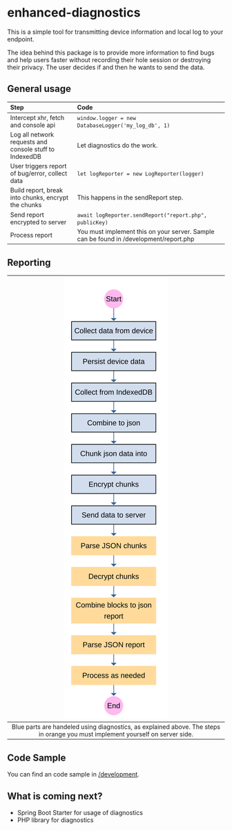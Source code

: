 enhanced-diagnostics
===
This is a simple tool for transmitting device information and local log to your endpoint. 

The idea behind this package is to provide more information to find bugs and help users faster without 
recording their hole session or destroying their privacy. The user decides if and then he wants to send the data.

## General usage

| Step                                                   | Code                                                                                   |
| :------------------------------------------------------| :------------------------------------------------------------------------------------- |
| Intercept xhr, fetch and console api                   | ``window.logger = new DatabaseLogger('my_log_db', 1)``                                 |
| Log all network requests and console stuff to IndexedDB| Let diagnostics do the work.                                                          |
| User triggers report of bug/error, collect data        | ``let logReporter = new LogReporter(logger)``                                          |
| Build report, break into chunks, encrypt the chunks    | This happens in the sendReport step.                                                   |
| Send report encrypted to server                        | ``await logReporter.sendReport("report.php", publicKey)``                              |
| Process report                                         | You must implement this on your server. Sample can be found in /development/report.php |


## Reporting

| ![Process](./graphics/process.svg) 
|:--:| 
| Blue parts are handeled using diagnostics, as explained above. The steps in orange you must implement yourself on server side. |

## Code Sample
You can find an code sample in [/development](./development/index.html).

## What is coming next?

- Spring Boot Starter for usage of diagnostics
- PHP library for diagnostics